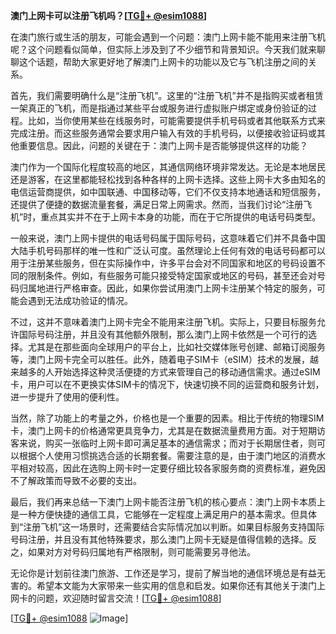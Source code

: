 **澳门上网卡可以注册飞机吗？[[TG💪+ @esim1088](https://t.me/s/esim1088)]**

在澳门旅行或生活的朋友，可能会遇到一个问题：澳门上网卡能不能用来注册飞机呢？这个问题看似简单，但实际上涉及到了不少细节和背景知识。今天我们就来聊聊这个话题，帮助大家更好地了解澳门上网卡的功能以及它与飞机注册之间的关系。

首先，我们需要明确什么是“注册飞机”。这里的“注册飞机”并不是指购买或者租赁一架真正的飞机，而是指通过某些平台或服务进行虚拟账户绑定或身份验证的过程。比如，当你使用某些在线服务时，可能需要提供手机号码或者其他联系方式来完成注册。而这些服务通常会要求用户输入有效的手机号码，以便接收验证码或其他重要信息。因此，问题的关键在于：澳门上网卡是否能够提供这样的功能？

澳门作为一个国际化程度较高的地区，其通信网络环境非常发达。无论是本地居民还是游客，在这里都能轻松找到各种各样的上网卡选择。这些上网卡大多由知名的电信运营商提供，如中国联通、中国移动等，它们不仅支持本地通话和短信服务，还提供了便捷的数据流量套餐，满足日常上网需求。然而，当我们讨论“注册飞机”时，重点其实并不在于上网卡本身的功能，而在于它所提供的电话号码类型。

一般来说，澳门上网卡提供的电话号码属于国际号码，这意味着它们并不具备中国大陆手机号码那样的唯一性和广泛认可度。虽然理论上任何有效的电话号码都可以用于注册某些服务，但在实际操作中，许多平台会对不同国家和地区的号码设置不同的限制条件。例如，有些服务可能只接受特定国家或地区的号码，甚至还会对号码归属地进行严格审查。因此，如果你尝试用澳门上网卡注册某个特定的服务，可能会遇到无法成功验证的情况。

不过，这并不意味着澳门上网卡完全不能用来注册飞机。实际上，只要目标服务允许国际号码注册，并且没有其他额外限制，那么澳门上网卡依然是一个可行的选择。尤其是在那些面向全球用户的平台上，比如社交媒体账号创建、邮箱订阅服务等，澳门上网卡完全可以胜任。此外，随着电子SIM卡（eSIM）技术的发展，越来越多的人开始选择这种灵活便捷的方式来管理自己的移动通信需求。通过eSIM卡，用户可以在不更换实体SIM卡的情况下，快速切换不同的运营商和服务计划，进一步提升了使用的便利性。

当然，除了功能上的考量之外，价格也是一个重要的因素。相比于传统的物理SIM卡，澳门上网卡的价格通常更具竞争力，尤其是在数据流量费用方面。对于短期访客来说，购买一张临时上网卡即可满足基本的通信需求；而对于长期居住者，则可以根据个人使用习惯挑选合适的长期套餐。需要注意的是，由于澳门地区的消费水平相对较高，因此在选购上网卡时一定要仔细比较各家服务商的资费标准，避免因不了解政策而导致不必要的支出。

最后，我们再来总结一下澳门上网卡能否注册飞机的核心要点：澳门上网卡本质上是一种方便快捷的通信工具，它能够在一定程度上满足用户的基本需求。但具体到“注册飞机”这一场景时，还需要结合实际情况加以判断。如果目标服务支持国际号码注册，并且没有其他特殊要求，那么澳门上网卡无疑是值得信赖的选择。反之，如果对方对号码归属地有严格限制，则可能需要另寻他法。

无论你是计划前往澳门旅游、工作还是学习，提前了解当地的通信环境总是有益无害的。希望本文能为大家带来一些实用的信息和启发。如果你还有其他关于澳门上网卡的问题，欢迎随时留言交流！[[TG💪+ @esim1088](https://t.me/s/esim1088)]

[[TG💪+ @esim1088](https://t.me/s/esim1088) ![Image](https://i.postimg.cc/4NQfJmqS/Snipaste-2025-05-13-00-14-12.png)]